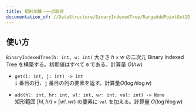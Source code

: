 ```yaml
---
title: 矩形加算・一点取得
documentation_of: //DataStructure/BinaryIndexedTree/RangeAddPointGet2D.py
---
```


## 使い方
`BinaryIndexedTree(h: int, w: int)`
大きさ $h × w$ の二次元 Binary Indexed Tree を構築する。初期値はすべて `0` である。計算量 $O(hw)$

- `get(i: int, j: int) -> int`  
`i` 番目の行、`j` 番目の列の要素を返す。計算量$O(\log h\log w)$

- `add(hl: int, hr: int, wl: int, wr: int, val: int) -> None`  
矩形範囲 $\lbrack hl, hr) × \lbrack wl, wr)$ の要素に `val` を加える。計算量 $O(\log h\log w)$
